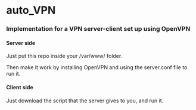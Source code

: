 # auto_VPN
### Implementation for a VPN server-client set up using OpenVPN

#### Server side
Just put this repo inside your /var/www/ folder.

Then make it work by installing OpenVPN and using the server.conf file to run it.

#### Client side
Just download the script that the server gives to you, and run it.
